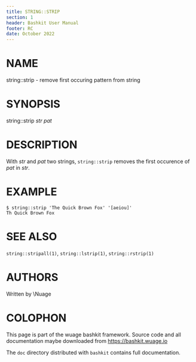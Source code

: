 ```yaml
---
title: STRING::STRIP
section: 1
header: Bashkit User Manual
footer: RC
date: October 2022
---
```


# NAME

string::strip - remove first occuring pattern from string

# SYNOPSIS

string::strip *str* *pat*

# DESCRIPTION

With *str* and *pat* two strings, `string::strip` removes
the first occurence of *pat* in *str*.

# EXAMPLE

    $ string::strip 'The Quick Brown Fox' '[aeiou]'
    Th Quick Brown Fox

# SEE ALSO

`string::stripall(1)`, `string::lstrip(1)`, `string::rstrip(1)`

# AUTHORS
Written by \\Nuage

# COLOPHON
This page is part of the wuage bashkit framework. Source code and all
documentation maybe downloaded from <https://bashkit.wuage.io>

The `doc` directory distributed with `bashkit` contains full documentation.
